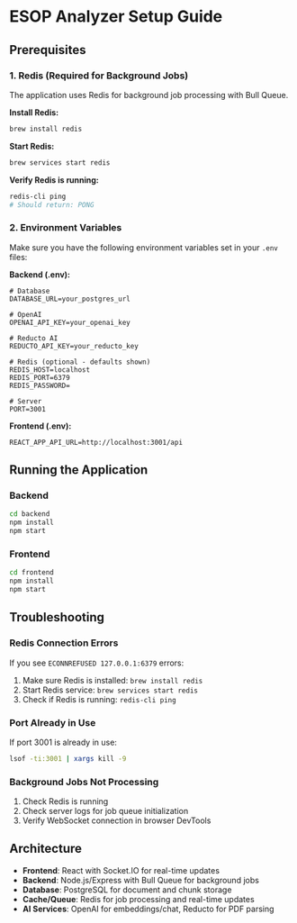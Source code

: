 # ESOP Analyzer Setup Guide

## Prerequisites

### 1. Redis (Required for Background Jobs)

The application uses Redis for background job processing with Bull Queue.

**Install Redis:**
```bash
brew install redis
```

**Start Redis:**
```bash
brew services start redis
```

**Verify Redis is running:**
```bash
redis-cli ping
# Should return: PONG
```

### 2. Environment Variables

Make sure you have the following environment variables set in your `.env` files:

**Backend (.env):**
```env
# Database
DATABASE_URL=your_postgres_url

# OpenAI
OPENAI_API_KEY=your_openai_key

# Reducto AI
REDUCTO_API_KEY=your_reducto_key

# Redis (optional - defaults shown)
REDIS_HOST=localhost
REDIS_PORT=6379
REDIS_PASSWORD=

# Server
PORT=3001
```

**Frontend (.env):**
```env
REACT_APP_API_URL=http://localhost:3001/api
```

## Running the Application

### Backend
```bash
cd backend
npm install
npm start
```

### Frontend
```bash
cd frontend
npm install
npm start
```

## Troubleshooting

### Redis Connection Errors
If you see `ECONNREFUSED 127.0.0.1:6379` errors:
1. Make sure Redis is installed: `brew install redis`
2. Start Redis service: `brew services start redis`
3. Check if Redis is running: `redis-cli ping`

### Port Already in Use
If port 3001 is already in use:
```bash
lsof -ti:3001 | xargs kill -9
```

### Background Jobs Not Processing
1. Check Redis is running
2. Check server logs for job queue initialization
3. Verify WebSocket connection in browser DevTools

## Architecture

- **Frontend**: React with Socket.IO for real-time updates
- **Backend**: Node.js/Express with Bull Queue for background jobs
- **Database**: PostgreSQL for document and chunk storage
- **Cache/Queue**: Redis for job processing and real-time updates
- **AI Services**: OpenAI for embeddings/chat, Reducto for PDF parsing
